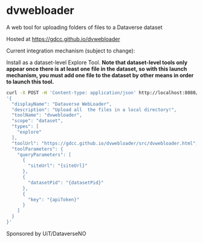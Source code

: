 # dvwebloader
A web tool for uploading folders of files to a Dataverse dataset

Hosted at https://gdcc.github.io/dvwebloader

Current integration mechanism (subject to change):

Install as a dataset-level Explore Tool. **Note that dataset-level tools only appear once there is at least one file in the dataset, so with this launch mechanism, you must add one file to the dataset by other means in order to launch this tool.**

```bash
curl -X POST -H 'Content-type: application/json' http://localhost:8080/api/admin/externalTools -d \
'{
  "displayName": "Dataverse WebLoader",
  "description": "Upload all  the files in a local directory!",
  "toolName": "dvwebloader",
  "scope": "dataset",
  "types": [
    "explore"
  ],
  "toolUrl": "https://gdcc.github.io/dvwebloader/src/dvwebloader.html",
  "toolParameters": {
    "queryParameters": [
      {
        "siteUrl": "{siteUrl}"
      },
      {
        "datasetPid": "{datasetPid}"
      },
      {
        "key": "{apiToken}"
      }
    ]
  }
}'
```

Sponsored by UiT/DataverseNO
